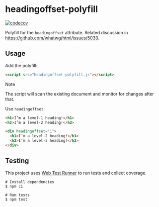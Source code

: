 # headingoffset-polyfill

[![codecov](https://codecov.io/gh/smockle/headingoffset-polyfill/graph/badge.svg?token=gylmWj0rMR)](https://codecov.io/gh/smockle/headingoffset-polyfill)

Polyfill for the `headingoffset` attribute. Related discussion in https://github.com/whatwg/html/issues/5033.

## Usage

Add the polyfill:

```html
<script src="headingoffset-polyfill.js"></script>
```

> [!NOTE]
> The script will scan the existing document and monitor for changes after that.

Use `headingoffset`:

```html
<h1>I’m a level-1 heading!</h1>
<h2>I’m a level-2 heading!</h2>

<div headingoffset="1">
  <h1>I’m a level-2 heading!</h1>
  <h2>I’m a level-3 heading!</h2>
</div>
```

## Testing

This project uses [Web Test Runner](https://modern-web.dev/docs/test-runner/overview/) to run tests and collect coverage.

```shell
# Install dependencies
$ npm ci

# Run tests
$ npm test
```
